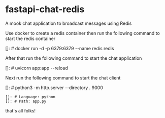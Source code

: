 # fastapi-chat-redis
A mook chat application to broadcast messages using Redis

Use docker to create a redis container
then run the following command to start the redis container

[]: # docker run -d -p 6379:6379 --name redis redis

After that run the following command to start the chat application

[]: # uvicorn app:app --reload

Next run the following command to start the chat client

[]: # python3 -m http.server --directory . 9000

    
    []: # Language: python
    []: # Path: app.py

that's all folks!
